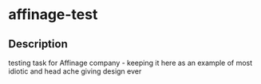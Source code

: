 # affinage-test

## Description

testing task for Affinage company - keeping it here as an example of most idiotic and head ache giving design ever
